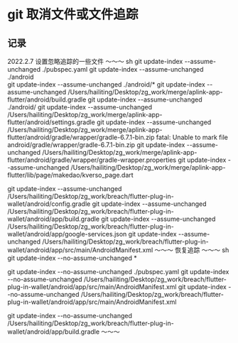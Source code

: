 # git 取消文件或文件追踪

## 记录

2022.2.7 设置忽略追踪的一些文件
～～～ sh
git update-index --assume-unchanged ./pubspec.yaml
git update-index --assume-unchanged ./android  
git update-index --assume-unchanged ./android/\*
git update-index --assume-unchanged /Users/hailiting/Desktop/zg_work/merge/aplink-app-flutter/android/build.gradle
git update-index --assume-unchanged ./android/
git update-index --assume-unchanged /Users/hailiting/Desktop/zg_work/merge/aplink-app-flutter/android/settings.gradle
git update-index --assume-unchanged /Users/hailiting/Desktop/zg_work/merge/aplink-app-flutter/android/gradle/wrapper/gradle-6.7.1-bin.zip
fatal: Unable to mark file android/gradle/wrapper/gradle-6.7.1-bin.zip
git update-index --assume-unchanged /Users/hailiting/Desktop/zg_work/merge/aplink-app-flutter/android/gradle/wrapper/gradle-wrapper.properties
git update-index --assume-unchanged /Users/hailiting/Desktop/zg_work/merge/aplink-app-flutter/lib/page/makedao/kverso_page.dart

git update-index --assume-unchanged /Users/hailiting/Desktop/zg_work/breach/flutter-plug-in-wallet/android/config.gradle
git update-index --assume-unchanged /Users/hailiting/Desktop/zg_work/breach/flutter-plug-in-wallet/android/app/build.gradle
git update-index --assume-unchanged /Users/hailiting/Desktop/zg_work/breach/flutter-plug-in-wallet/android/app/google-services.json
git update-index --assume-unchanged /Users/hailiting/Desktop/zg_work/breach/flutter-plug-in-wallet/android/app/src/main/AndroidManifest.xml
～～～
恢复追踪
～～～ sh
git update-index --no-assume-unchanged \*

git update-index --no-assume-unchanged ./pubspec.yaml
git update-index --no-assume-unchanged /Users/hailiting/Desktop/zg_work/breach/flutter-plug-in-wallet/android/app/src/main/AndroidManifest.xml
git update-index --no-assume-unchanged /Users/hailiting/Desktop/zg_work/breach/flutter-plug-in-wallet/android/app/src/main/AndroidManifest.xml


git update-index --no-assume-unchanged /Users/hailiting/Desktop/zg_work/breach/flutter-plug-in-wallet/android/app/build.gradle
～～～
